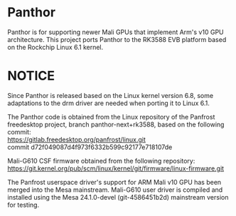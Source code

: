 # Panthor
Panthor is for supporting newer Mali GPUs that implement Arm's v10 GPU architecture. This project ports Panthor to the RK3588 EVB platform based on the Rockchip Linux 6.1 kernel.

# NOTICE
Since Panthor is released based on the Linux kernel version 6.8, some adaptations to the drm driver are needed when porting it to Linux 6.1.

The Panthor code is obtained from the Linux repository of the Panfrost freedesktop project, branch panthor-next+rk3588, based on the following commit:  
https://gitlab.freedesktop.org/panfrost/linux.git  
commit d72f049087d4f973f6332b599c92177e718107de

Mali-G610 CSF firmware obtained from the following repository:  
https://git.kernel.org/pub/scm/linux/kernel/git/firmware/linux-firmware.git  

The Panfrost userspace driver's support for ARM Mali v10 GPU has been merged into the Mesa mainstream. Mali-G610 user driver is compiled and installed using the Mesa 24.1.0-devel (git-4586451b2d) mainstream version for testing.